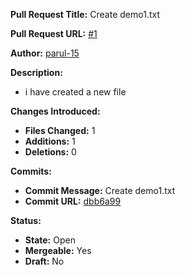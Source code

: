 **Pull Request Title:** Create demo1.txt

**Pull Request URL:** [#1](https://github.com/parul-15/My-copilot-repo/pull/1)

**Author:** [parul-15](https://github.com/parul-15)

**Description:**
- i have created a new file 

**Changes Introduced:**
- **Files Changed:** 1
- **Additions:** 1
- **Deletions:** 0

**Commits:**
- **Commit Message:** Create demo1.txt
- **Commit URL:** [dbb6a99](https://github.com/parul-15/My-copilot-repo/commit/dbb6a99bd56e96cc83ad60e2a411c508028f0916)

**Status:**
- **State:** Open
- **Mergeable:** Yes
- **Draft:** No
